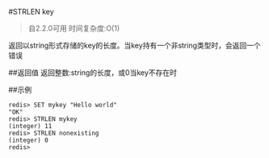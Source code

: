 #STRLEN key
>自2.2.0可用
时间复杂度:O(1)

返回以string形式存储的key的长度。当key持有一个非string类型时，会返回一个错误

##返回值
返回整数:string的长度，或0当key不存在时

##示例
    
    redis> SET mykey "Hello world"
    "OK"
    redis> STRLEN mykey
    (integer) 11
    redis> STRLEN nonexisting
    (integer) 0
    redis>
